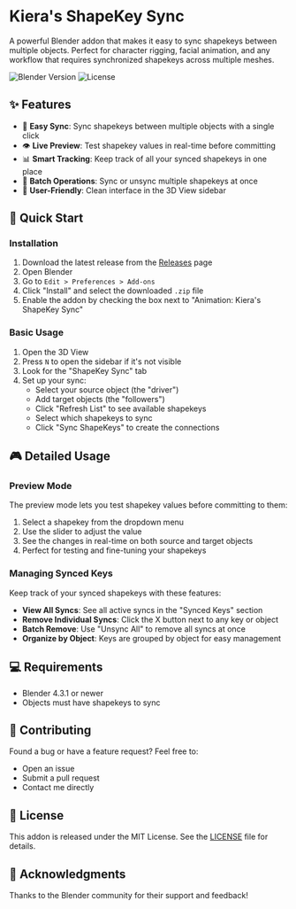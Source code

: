 # Kiera's ShapeKey Sync

A powerful Blender addon that makes it easy to sync shapekeys between multiple objects. Perfect for character rigging, facial animation, and any workflow that requires synchronized shapekeys across multiple meshes.

![Blender Version](https://img.shields.io/badge/Blender-4.3.1+-blue)
![License](https://img.shields.io/badge/License-MIT-green)

## ✨ Features

- 🔄 **Easy Sync**: Sync shapekeys between multiple objects with a single click
- 👁️ **Live Preview**: Test shapekey values in real-time before committing
- 📊 **Smart Tracking**: Keep track of all your synced shapekeys in one place
- 🎯 **Batch Operations**: Sync or unsync multiple shapekeys at once
- 🎨 **User-Friendly**: Clean interface in the 3D View sidebar

## 🚀 Quick Start

### Installation

1. Download the latest release from the [Releases](https://github.com/mkiera/shapekey-sync/releases) page
2. Open Blender
3. Go to `Edit > Preferences > Add-ons`
4. Click "Install" and select the downloaded `.zip` file
5. Enable the addon by checking the box next to "Animation: Kiera's ShapeKey Sync"

### Basic Usage

1. Open the 3D View
2. Press `N` to open the sidebar if it's not visible
3. Look for the "ShapeKey Sync" tab
4. Set up your sync:
   - Select your source object (the "driver")
   - Add target objects (the "followers")
   - Click "Refresh List" to see available shapekeys
   - Select which shapekeys to sync
   - Click "Sync ShapeKeys" to create the connections

## 🎮 Detailed Usage

### Preview Mode

The preview mode lets you test shapekey values before committing to them:

1. Select a shapekey from the dropdown menu
2. Use the slider to adjust the value
3. See the changes in real-time on both source and target objects
4. Perfect for testing and fine-tuning your shapekeys

### Managing Synced Keys

Keep track of your synced shapekeys with these features:

- **View All Syncs**: See all active syncs in the "Synced Keys" section
- **Remove Individual Syncs**: Click the X button next to any key or object
- **Batch Remove**: Use "Unsync All" to remove all syncs at once
- **Organize by Object**: Keys are grouped by object for easy management

## 💻 Requirements

- Blender 4.3.1 or newer
- Objects must have shapekeys to sync

## 🤝 Contributing

Found a bug or have a feature request? Feel free to:
- Open an issue
- Submit a pull request
- Contact me directly

## 📄 License

This addon is released under the MIT License. See the [LICENSE](LICENSE) file for details.

## 🙏 Acknowledgments

Thanks to the Blender community for their support and feedback! 